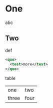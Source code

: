 # One

abc

## Two

def

```xml
<quo>
  <test>more</test>
</quo>
```

table

<table>
  <tbody>
    <tr>
      <td>one</td>
      <td>two</td>
    </tr>
    <tr>
      <td>three</td>
      <td>four</td>
    </tr>
  </tbody>
</table>

